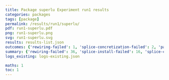 ```yaml
---
title: Package superlu Experiment run1 results
categories: packages
tags: [package]
permalink: /results/run1/superlu/
pdf: run1-superlu.pdf
png: run1-superlu.png
svg: run1-superlu.svg
results: results-list.json
outcomes: {'rewiring-failed': 1, 'splice-concretization-failed': 2, 'package-install-failed': 3, 'splice-install-failed': 4}
summary: {'rewiring-failed': 36, 'splice-install-failed': 16, 'splice-concretization-failed': 2, 'package-install-failed': 5, 'success-no-prediction': 0, 'no-results-generated': 0, 'results-generated': 7, 'total-runs': 7}
logs_existing: logs-existing.json

maths: 1
toc: 1
---
```

